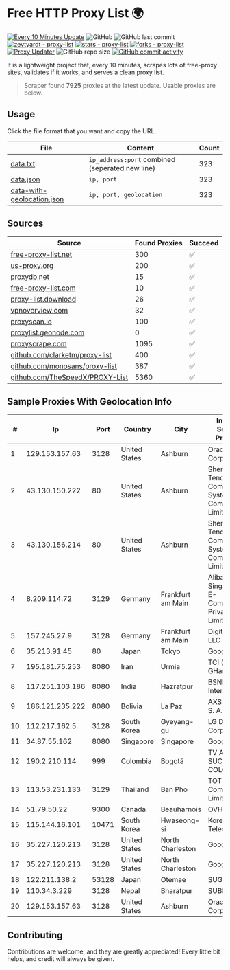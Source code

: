 
# Free HTTP Proxy List 🌍

[![Every 10 Minutes Update](https://github.com/mertguvencli/http-proxy-list/actions/workflows/main.yml/badge.svg?branch=main)](https://github.com/mertguvencli/http-proxy-list/actions/workflows/main.yml)
![GitHub](https://img.shields.io/github/license/mertguvencli/http-proxy-list)
![GitHub last commit](https://img.shields.io/github/last-commit/mertguvencli/http-proxy-list)
[![zevtyardt - proxy-list](https://img.shields.io/static/v1?label=zevtyardt&message=proxy-list&color=blue&logo=github)](https://github.com/zevtyardt/proxy-list "Go to GitHub repo")
[![stars - proxy-list](https://img.shields.io/github/stars/zevtyardt/proxy-list?style=social)](https://github.com/zevtyardt/proxy-list)
[![forks - proxy-list](https://img.shields.io/github/forks/zevtyardt/proxy-list?style=social)](https://github.com/zevtyardt/proxy-list)
[![Proxy Updater](https://github.com/zevtyardt/proxy-list/workflows/Proxy%20Updater/badge.svg)](https://github.com/zevtyardt/proxy-list/actions?query=workflow:"Proxy+Updater")
![GitHub repo size](https://img.shields.io/github/repo-size/zevtyardt/proxy-list)
[![GitHub commit activity](https://img.shields.io/github/commit-activity/m/zevtyardt/proxy-list?logo=commits)](https://github.com/zevtyardt/proxy-list/commits/main)

It is a lightweight project that, every 10 minutes, scrapes lots of free-proxy sites, validates if it works, and serves a clean proxy list.

> Scraper found **7925** proxies at the latest update. Usable proxies are below.

## Usage

Click the file format that you want and copy the URL.

|File|Content|Count|
|----|-------|-----|
|[data.txt](https://raw.githubusercontent.com/mertguvencli/http-proxy-list/main/proxy-list/data.txt)|`ip_address:port` combined (seperated new line)|323|
|[data.json](https://raw.githubusercontent.com/mertguvencli/http-proxy-list/main/proxy-list/data.json)|`ip, port`|323|
|[data-with-geolocation.json](https://raw.githubusercontent.com/mertguvencli/http-proxy-list/main/proxy-list/data-with-geolocation.json)|`ip, port, geolocation`|323|

## Sources

|Source|Found Proxies|Succeed|
|------|-------------|-------|
|[free-proxy-list.net](https://free-proxy-list.net)|300|✅|
|[us-proxy.org](https://www.us-proxy.org)|200|✅|
|[proxydb.net](http://proxydb.net)|15|✅|
|[free-proxy-list.com](https://free-proxy-list.com/?page=&port=&type%5B%5D=http&type%5B%5D=https&up_time=0&search=Search)|10|✅|
|[proxy-list.download](https://www.proxy-list.download/HTTP)|26|✅|
|[vpnoverview.com](https://vpnoverview.com/privacy/anonymous-browsing/free-proxy-servers)|32|✅|
|[proxyscan.io](https://www.proxyscan.io)|100|✅|
|[proxylist.geonode.com](https://proxylist.geonode.com/api/proxy-list?limit=300&page=1&sort_by=lastChecked&sort_type=desc&protocols=http,https)|0|✅|
|[proxyscrape.com](https://api.proxyscrape.com/v2/?request=displayproxies&protocol=http&timeout=10000&country=all&ssl=all&anonymity=all)|1095|✅|
|[github.com/clarketm/proxy-list](https://raw.githubusercontent.com/clarketm/proxy-list/master/proxy-list-raw.txt)|400|✅|
|[github.com/monosans/proxy-list](https://raw.githubusercontent.com/monosans/proxy-list/main/proxies/http.txt)|387|✅|
|[github.com/TheSpeedX/PROXY-List](https://raw.githubusercontent.com/TheSpeedX/PROXY-List/master/http.txt)|5360|✅|


## Sample Proxies With Geolocation Info

|#|Ip|Port|Country|City|Internet Service Provider|
|-|--|----|-------|----|-------------------------|
|1|129.153.157.63|3128|United States|Ashburn|Oracle Corporation|
|2|43.130.150.222|80|United States|Ashburn|Shenzhen Tencent Computer Systems Company Limited|
|3|43.130.156.214|80|United States|Ashburn|Shenzhen Tencent Computer Systems Company Limited|
|4|8.209.114.72|3129|Germany|Frankfurt am Main|Alibaba.com Singapore E-Commerce Private Limited|
|5|157.245.27.9|3128|Germany|Frankfurt am Main|DigitalOcean, LLC|
|6|35.213.91.45|80|Japan|Tokyo|Google LLC|
|7|195.181.75.253|8080|Iran|Urmia|TCI (Az. GHarbi)|
|8|117.251.103.186|8080|India|Hazratpur|BSNL Internet|
|9|186.121.235.222|8080|Bolivia|La Paz|AXS Bolivia S. A.|
|10|112.217.162.5|3128|South Korea|Gyeyang-gu|LG DACOM Corporation|
|11|34.87.55.162|8080|Singapore|Singapore|Google LLC|
|12|190.2.210.114|999|Colombia|Bogotá|TV AZTECA SUCURSAL COLOMBIA|
|13|113.53.231.133|3129|Thailand|Ban Pho|TOT Public Company Limited|
|14|51.79.50.22|9300|Canada|Beauharnois|OVH SAS|
|15|115.144.16.101|10471|South Korea|Hwaseong-si|Korea Telecom|
|16|35.227.120.213|3128|United States|North Charleston|Google LLC|
|17|35.227.120.213|3128|United States|North Charleston|Google LLC|
|18|122.211.138.2|53128|Japan|Otemae|SUGOKURA|
|19|110.34.3.229|3128|Nepal|Bharatpur|SUBISU C7|
|20|129.153.157.63|3128|United States|Ashburn|Oracle Corporation|



## Contributing

Contributions are welcome, and they are greatly appreciated! Every
little bit helps, and credit will always be given.

